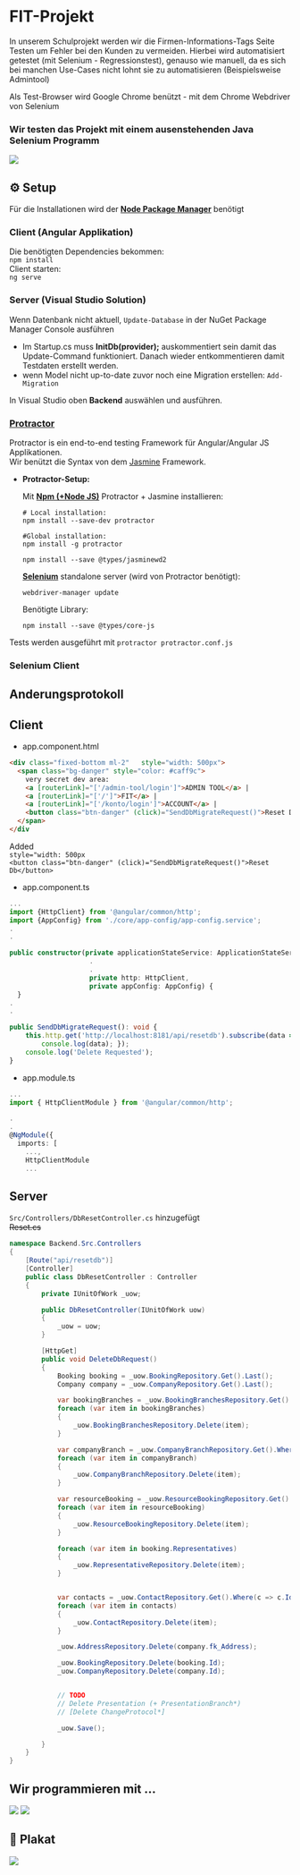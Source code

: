 # FIT-Projekt

In unserem Schulprojekt werden wir die Firmen-Informations-Tags Seite Testen um Fehler bei den Kunden zu vermeiden.
Hierbei wird automatisiert getestet (mit Selenium - Regressionstest), genauso wie manuell, da es sich bei manchen Use-Cases nicht lohnt sie zu automatisieren (Beispielsweise Admintool) 

Als Test-Browser wird Google Chrome benützt - mit dem Chrome Webdriver von Selenium 

### Wir testen das Projekt mit einem ausenstehenden Java Selenium Programm

<img src="Images/FitWebsite_Simple.png" />

## :gear: Setup 
Für die Installationen wird der **[Node Package Manager](https://nodejs.org/en/download/)** benötigt 
### Client (Angular Applikation)
Die benötigten Dependencies bekommen:\
`npm install`  
Client starten:\
`ng serve`

### Server  (Visual Studio Solution)
Wenn Datenbank nicht aktuell, `Update-Database` in der NuGet Package Manager Console ausführen
- Im Startup.cs muss **InitDb(provider);** auskommentiert sein damit das Update-Command
funktioniert. Danach wieder entkommentieren damit Testdaten erstellt werden.
- wenn Model nicht up-to-date zuvor noch eine Migration erstellen: `Add-Migration`

In Visual Studio oben **Backend** auswählen und ausführen.

### [Protractor](https://www.protractortest.org/#/) 
Protractor is ein end-to-end testing Framework für Angular/Angular JS Applikationen.\
Wir benützt die Syntax von dem [Jasmine](https://jasmine.github.io/) Framework.
- **Protractor-Setup:**
    
    Mit **[Npm (+Node JS)](https://nodejs.org/en/download/)** Protractor + Jasmine installieren:
    ```
    # Local installation:
    npm install --save-dev protractor

    #Global installation:
    npm install -g protractor
    ```
    ```
    npm install --save @types/jasminewd2
    ```
    **[Selenium](https://www.seleniumhq.org/)** standalone server (wird von Protractor benötigt):
    ```
    webdriver-manager update
    ```
    Benötigte Library:
    ```
    npm install --save @types/core-js
    ```

Tests werden ausgeführt mit `protractor protractor.conf.js`

### Selenium Client

## Anderungsprotokoll


## Client 
 - app.component.html
``` html
<div class="fixed-bottom ml-2"   style="width: 500px">
  <span class="bg-danger" style="color: #caff9c">
    very secret dev area:
    <a [routerLink]="['/admin-tool/login']">ADMIN TOOL</a> |
    <a [routerLink]="['/']">FIT</a> |
    <a [routerLink]="['/konto/login']">ACCOUNT</a> |
    <button class="btn-danger" (click)="SendDbMigrateRequest()">Reset Db</button>
  </span>
</div
```
Added   
  `style="width: 500px`  
  `<button class="btn-danger" (click)="SendDbMigrateRequest()">Reset Db</button>`


- app.component.ts
```ts
...
import {HttpClient} from '@angular/common/http';
import {AppConfig} from './core/app-config/app-config.service';
.
.

public constructor(private applicationStateService: ApplicationStateService,
                    .
                    .                    
                    private http: HttpClient,
                    private appConfig: AppConfig) {
  }
.
.

public SendDbMigrateRequest(): void {
    this.http.get('http://localhost:8181/api/resetdb').subscribe(data => {
        console.log(data); });
    console.log('Delete Requested');
}
```

- app.module.ts
```ts
...
import { HttpClientModule } from '@angular/common/http';

.
.
@NgModule({
  imports: [
    ...,
    HttpClientModule
    ...
```

## Server

`Src/Controllers/DbResetController.cs` hinzugefügt  
~~Reset.cs~~


```c#
namespace Backend.Src.Controllers
{
    [Route("api/resetdb")]
    [Controller]
    public class DbResetController : Controller
    {
        private IUnitOfWork _uow;

        public DbResetController(IUnitOfWork uow)
        {
            _uow = uow;
        }

        [HttpGet]
        public void DeleteDbRequest()
        {
            Booking booking = _uow.BookingRepository.Get().Last();
            Company company = _uow.CompanyRepository.Get().Last();

            var bookingBranches = _uow.BookingBranchesRepository.Get().Where(br => br.fk_Booking == booking.Id);
            foreach (var item in bookingBranches)
            {
                _uow.BookingBranchesRepository.Delete(item);
            }

            var companyBranch = _uow.CompanyBranchRepository.Get().Where(cb => cb.fk_Company == company.Id);
            foreach (var item in companyBranch)
            {
                _uow.CompanyBranchRepository.Delete(item);
            }

            var resourceBooking = _uow.ResourceBookingRepository.Get().Where(rb => rb.fk_Booking == booking.Id);
            foreach (var item in resourceBooking)
            {
                _uow.ResourceBookingRepository.Delete(item);
            }

            foreach (var item in booking.Representatives)
            {
                _uow.RepresentativeRepository.Delete(item);
            }


            var contacts = _uow.ContactRepository.Get().Where(c => c.Id == company.fk_Contact);
            foreach (var item in contacts)
            {
                _uow.ContactRepository.Delete(item);
            }

            _uow.AddressRepository.Delete(company.fk_Address);

            _uow.BookingRepository.Delete(booking.Id);
            _uow.CompanyRepository.Delete(company.Id);


            // TODO
            // Delete Presentation (+ PresentationBranch*)
            // [Delete ChangeProtocol*]

            _uow.Save();

        }
    }
}

```


## Wir programmieren mit ...
<img src="Images/protractor.png" /> <img src="Images/Selenium-Logo.png" />

## :art: Plakat

<img src="Images/Plakat.png" />

